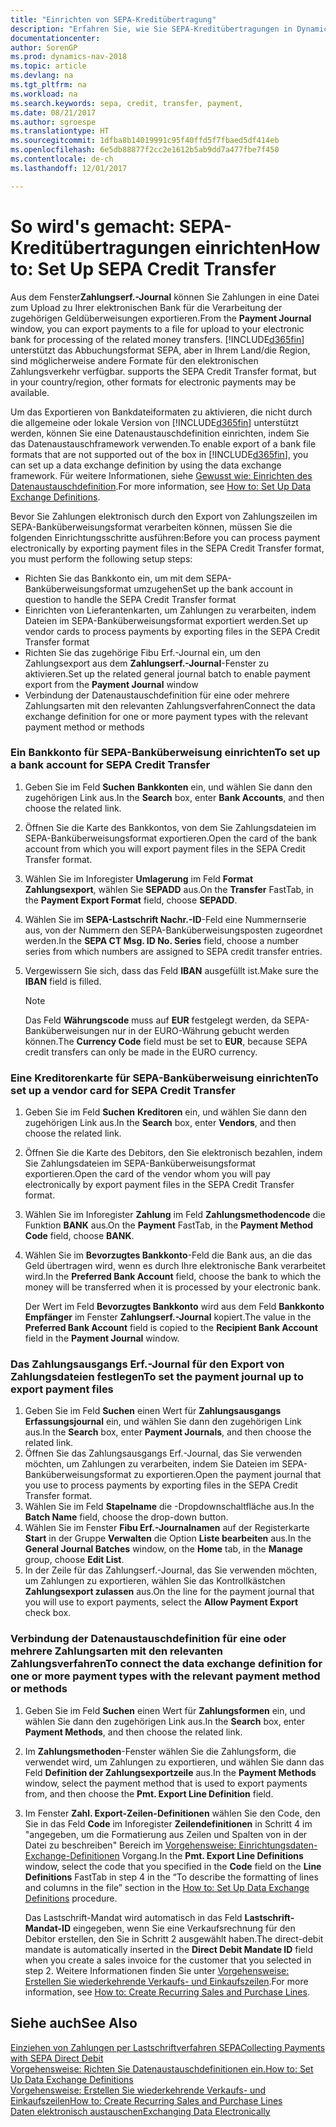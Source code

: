 ```yaml
---
title: "Einrichten von SEPA-Kreditübertragung"
description: "Erfahren Sie, wie Sie SEPA-Kreditübertragungen in Dynamics NAV einrichten."
documentationcenter: 
author: SorenGP
ms.prod: dynamics-nav-2018
ms.topic: article
ms.devlang: na
ms.tgt_pltfrm: na
ms.workload: na
ms.search.keywords: sepa, credit, transfer, payment,
ms.date: 08/21/2017
ms.author: sgroespe
ms.translationtype: HT
ms.sourcegitcommit: 1dfba8b14019991c95f40ffd5f7fbaed5df414eb
ms.openlocfilehash: 6e5db88877f2cc2e1612b5ab9dd7a477fbe7f450
ms.contentlocale: de-ch
ms.lasthandoff: 12/01/2017

---
```

# <a name="how-to-set-up-sepa-credit-transfer"></a><span data-ttu-id="e1c78-103">So wird's gemacht: SEPA-Kreditübertragungen einrichten</span><span class="sxs-lookup"><span data-stu-id="e1c78-103">How to: Set Up SEPA Credit Transfer</span></span>
<span data-ttu-id="e1c78-104">Aus dem Fenster**Zahlungserf.-Journal** können Sie Zahlungen in eine Datei zum Upload zu Ihrer elektronischen Bank für die Verarbeitung der zugehörigen Geldüberweisungen exportieren.</span><span class="sxs-lookup"><span data-stu-id="e1c78-104">From the **Payment Journal** window, you can export payments to a file for upload to your electronic bank for processing of the related money transfers.</span></span> [!INCLUDE[d365fin](includes/d365fin_md.md)]<span data-ttu-id="e1c78-105"> unterstützt das Abbuchungsformat SEPA, aber in Ihrem Land/die Region, sind möglicherweise andere Formate für den elektronischen Zahlungsverkehr verfügbar.</span><span class="sxs-lookup"><span data-stu-id="e1c78-105"> supports the SEPA Credit Transfer format, but in your country/region, other formats for electronic payments may be available.</span></span>  

<span data-ttu-id="e1c78-106">Um das Exportieren von Bankdateiformaten zu aktivieren, die nicht durch die allgemeine oder lokale Version von [!INCLUDE[d365fin](includes/d365fin_md.md)] unterstützt werden, können Sie eine Datenaustauschdefinition einrichten, indem Sie das  Datenaustauschframework verwenden.</span><span class="sxs-lookup"><span data-stu-id="e1c78-106">To enable export of a bank file formats that are not supported out of the box in [!INCLUDE[d365fin](includes/d365fin_md.md)], you can set up a data exchange definition by using the data exchange framework.</span></span> <span data-ttu-id="e1c78-107">Für weitere Informationen, siehe [Gewusst wie: Einrichten des Datenaustauschdefinition](across-how-to-set-up-data-exchange-definitions.md).</span><span class="sxs-lookup"><span data-stu-id="e1c78-107">For more information, see [How to: Set Up Data Exchange Definitions](across-how-to-set-up-data-exchange-definitions.md).</span></span>  

<span data-ttu-id="e1c78-108">Bevor Sie Zahlungen elektronisch durch den Export von Zahlungszeilen im SEPA-Banküberweisungsformat verarbeiten können, müssen Sie die folgenden Einrichtungsschritte ausführen:</span><span class="sxs-lookup"><span data-stu-id="e1c78-108">Before you can process payment electronically by exporting payment files in the SEPA Credit Transfer format, you must perform the following setup steps:</span></span>  

* <span data-ttu-id="e1c78-109">Richten Sie das Bankkonto ein, um mit dem SEPA-Banküberweisungsformat umzugehen</span><span class="sxs-lookup"><span data-stu-id="e1c78-109">Set up the bank account in question to handle the SEPA Credit Transfer format</span></span>  
* <span data-ttu-id="e1c78-110">Einrichten von Lieferantenkarten, um Zahlungen zu verarbeiten, indem Dateien im SEPA-Banküberweisungsformat exportiert werden.</span><span class="sxs-lookup"><span data-stu-id="e1c78-110">Set up vendor cards to process payments by exporting files in the SEPA Credit Transfer format</span></span>  
* <span data-ttu-id="e1c78-111">Richten Sie das zugehörige Fibu Erf.-Journal ein, um den Zahlungsexport aus dem **Zahlungserf.-Journal**-Fenster zu aktivieren.</span><span class="sxs-lookup"><span data-stu-id="e1c78-111">Set up the related general journal batch to enable payment export from the **Payment Journal** window</span></span>  
* <span data-ttu-id="e1c78-112">Verbindung der Datenaustauschdefinition für eine oder mehrere Zahlungsarten mit den relevanten Zahlungsverfahren</span><span class="sxs-lookup"><span data-stu-id="e1c78-112">Connect the data exchange definition for one or more payment types with the relevant payment method or methods</span></span>  

### <a name="to-set-up-a-bank-account-for-sepa-credit-transfer"></a><span data-ttu-id="e1c78-113">Ein Bankkonto für SEPA-Banküberweisung einrichten</span><span class="sxs-lookup"><span data-stu-id="e1c78-113">To set up a bank account for SEPA Credit Transfer</span></span>  
1. <span data-ttu-id="e1c78-114">Geben Sie im Feld **Suchen** **Bankkonten** ein, und wählen Sie dann den zugehörigen Link aus.</span><span class="sxs-lookup"><span data-stu-id="e1c78-114">In the **Search** box, enter **Bank Accounts**, and then choose the related link.</span></span>  
2. <span data-ttu-id="e1c78-115">Öffnen Sie die Karte des Bankkontos, von dem Sie Zahlungsdateien im SEPA-Banküberweisungsformat exportieren.</span><span class="sxs-lookup"><span data-stu-id="e1c78-115">Open the card of the bank account from which you will export payment files in the SEPA Credit Transfer format.</span></span>  
3. <span data-ttu-id="e1c78-116">Wählen Sie im Inforegister **Umlagerung** im Feld **Format Zahlungsexport**, wählen Sie **SEPADD** aus.</span><span class="sxs-lookup"><span data-stu-id="e1c78-116">On the **Transfer** FastTab, in the **Payment Export Format** field, choose **SEPADD**.</span></span>  
4. <span data-ttu-id="e1c78-117">Wählen Sie im **SEPA-Lastschrift Nachr.-ID**-Feld eine Nummernserie aus, von der Nummern den SEPA-Banküberweisungsposten zugeordnet werden.</span><span class="sxs-lookup"><span data-stu-id="e1c78-117">In the **SEPA CT Msg. ID No. Series** field, choose a number series from which numbers are assigned to SEPA credit transfer entries.</span></span>  
5. <span data-ttu-id="e1c78-118">Vergewissern Sie sich, dass das Feld **IBAN** ausgefüllt ist.</span><span class="sxs-lookup"><span data-stu-id="e1c78-118">Make sure the **IBAN** field is filled.</span></span>  

    > [!NOTE]  
    >  <span data-ttu-id="e1c78-119">Das Feld **Währungscode** muss auf **EUR** festgelegt werden, da SEPA-Banküberweisungen nur in der EURO-Währung gebucht werden können.</span><span class="sxs-lookup"><span data-stu-id="e1c78-119">The **Currency Code** field must be set to **EUR**, because SEPA credit transfers can only be made in the EURO currency.</span></span>  

### <a name="to-set-up-a-vendor-card-for-sepa-credit-transfer"></a><span data-ttu-id="e1c78-120">Eine Kreditorenkarte für SEPA-Banküberweisung einrichten</span><span class="sxs-lookup"><span data-stu-id="e1c78-120">To set up a vendor card for SEPA Credit Transfer</span></span>  
1. <span data-ttu-id="e1c78-121">Geben Sie im Feld **Suchen** **Kreditoren** ein, und wählen Sie dann den zugehörigen Link aus.</span><span class="sxs-lookup"><span data-stu-id="e1c78-121">In the **Search** box, enter **Vendors**, and then choose the related link.</span></span>  
2. <span data-ttu-id="e1c78-122">Öffnen Sie die Karte des Debitors, den Sie elektronisch bezahlen, indem Sie Zahlungsdateien im SEPA-Banküberweisungsformat exportieren.</span><span class="sxs-lookup"><span data-stu-id="e1c78-122">Open the card of the vendor whom you will pay electronically by export payment files in the SEPA Credit Transfer format.</span></span>  
3. <span data-ttu-id="e1c78-123">Wählen Sie im Inforegister **Zahlung** im Feld **Zahlungsmethodencode** die Funktion **BANK** aus.</span><span class="sxs-lookup"><span data-stu-id="e1c78-123">On the **Payment** FastTab, in the **Payment Method Code** field, choose **BANK**.</span></span>  
4. <span data-ttu-id="e1c78-124">Wählen Sie im **Bevorzugtes Bankkonto**-Feld die Bank aus, an die das Geld übertragen wird, wenn es durch Ihre elektronische Bank verarbeitet wird.</span><span class="sxs-lookup"><span data-stu-id="e1c78-124">In the **Preferred Bank Account** field, choose the bank to which the money will be transferred when it is processed by your electronic bank.</span></span>  

     <span data-ttu-id="e1c78-125">Der Wert im Feld **Bevorzugtes Bankkonto** wird aus dem Feld **Bankkonto Empfänger** im Fenster **Zahlungserf.-Journal** kopiert.</span><span class="sxs-lookup"><span data-stu-id="e1c78-125">The value in the **Preferred Bank Account** field is copied to the **Recipient Bank Account** field in the **Payment Journal** window.</span></span>  

### <a name="to-set-the-payment-journal-up-to-export-payment-files"></a><span data-ttu-id="e1c78-126">Das Zahlungsausgangs Erf.-Journal für den Export von Zahlungsdateien festlegen</span><span class="sxs-lookup"><span data-stu-id="e1c78-126">To set the payment journal up to export payment files</span></span>  
1. <span data-ttu-id="e1c78-127">Geben Sie im Feld **Suchen** einen Wert für **Zahlungsausgangs Erfassungsjournal** ein, und wählen Sie dann den zugehörigen Link aus.</span><span class="sxs-lookup"><span data-stu-id="e1c78-127">In the **Search** box, enter **Payment Journals**, and then choose the related link.</span></span>  
2. <span data-ttu-id="e1c78-128">Öffnen Sie das Zahlungsausgangs Erf.-Journal, das Sie verwenden möchten, um Zahlungen zu verarbeiten, indem Sie Dateien im SEPA-Banküberweisungsformat zu exportieren.</span><span class="sxs-lookup"><span data-stu-id="e1c78-128">Open the payment journal that you use to process payments by exporting files in the SEPA Credit Transfer format.</span></span>  
3. <span data-ttu-id="e1c78-129">Wählen Sie im Feld **Stapelname** die \-Dropdownschaltfläche aus.</span><span class="sxs-lookup"><span data-stu-id="e1c78-129">In the **Batch Name** field, choose the drop\-down button.</span></span>  
4. <span data-ttu-id="e1c78-130">Wählen Sie im Fenster **Fibu Erf.-Journalnamen** auf der Registerkarte **Start** in der Gruppe **Verwalten** die Option **Liste bearbeiten** aus.</span><span class="sxs-lookup"><span data-stu-id="e1c78-130">In the **General Journal Batches** window, on the **Home** tab, in the **Manage** group, choose **Edit List**.</span></span>  
5. <span data-ttu-id="e1c78-131">In der Zeile für das Zahlungserf.-Journal, das Sie verwenden möchten, um Zahlungen zu exportieren, wählen Sie das Kontrollkästchen **Zahlungsexport zulassen** aus.</span><span class="sxs-lookup"><span data-stu-id="e1c78-131">On the line for the payment journal that you will use to export payments, select the **Allow Payment Export** check box.</span></span>  

### <a name="to-connect-the-data-exchange-definition-for-one-or-more-payment-types-with-the-relevant-payment-method-or-methods"></a><span data-ttu-id="e1c78-132">Verbindung der Datenaustauschdefinition für eine oder mehrere Zahlungsarten mit den relevanten Zahlungsverfahren</span><span class="sxs-lookup"><span data-stu-id="e1c78-132">To connect the data exchange definition for one or more payment types with the relevant payment method or methods</span></span>  
1. <span data-ttu-id="e1c78-133">Geben Sie im Feld **Suchen** einen Wert für **Zahlungsformen** ein, und wählen Sie dann den zugehörigen Link aus.</span><span class="sxs-lookup"><span data-stu-id="e1c78-133">In the **Search** box, enter **Payment Methods**, and then choose the related link.</span></span>  
2. <span data-ttu-id="e1c78-134">Im **Zahlungsmethoden**-Fenster wählen Sie die Zahlungsform, die verwendet wird, um Zahlungen zu exportieren, und wählen Sie dann das Feld **Definition der Zahlungsexportzeile** aus.</span><span class="sxs-lookup"><span data-stu-id="e1c78-134">In the **Payment Methods** window, select the payment method that is used to export payments from, and then choose the **Pmt. Export Line Definition** field.</span></span>  
3. <span data-ttu-id="e1c78-135">Im Fenster **Zahl. Export-Zeilen-Definitionen** wählen Sie den Code, den Sie in das Feld **Code** im Inforegister **Zeilendefinitionen** in Schritt 4 im "angegeben, um die Formatierung aus Zeilen und Spalten von in der Datei zu beschreiben" Bereich im [Vorgehensweise: Einrichtungsdaten-Exchange-Definitionen](across-how-to-set-up-data-exchange-definitions.md) Vorgang.</span><span class="sxs-lookup"><span data-stu-id="e1c78-135">In the **Pmt. Export Line Definitions** window, select the code that you specified in the **Code** field on the **Line Definitions** FastTab in step 4 in the “To describe the formatting of lines and columns in the file” section in the [How to: Set Up Data Exchange Definitions](across-how-to-set-up-data-exchange-definitions.md) procedure.</span></span>  

    <span data-ttu-id="e1c78-136">Das Lastschrift-Mandat wird automatisch in das Feld **Lastschrift-Mandat-ID** eingegeben, wenn Sie eine Verkaufsrechnung für den Debitor erstellen, den Sie in Schritt 2 ausgewählt haben.</span><span class="sxs-lookup"><span data-stu-id="e1c78-136">The direct-debit mandate is automatically inserted in the **Direct Debit Mandate ID** field when you create a sales invoice for the customer that you selected in step 2.</span></span> <span data-ttu-id="e1c78-137">Weitere Informationen finden Sie unter [Vorgehensweise: Erstellen Sie wiederkehrende Verkaufs- und Einkaufszeilen](sales-how-work-standard-lines.md).</span><span class="sxs-lookup"><span data-stu-id="e1c78-137">For more information, see [How to: Create Recurring Sales and Purchase Lines](sales-how-work-standard-lines.md).</span></span>  

## <a name="see-also"></a><span data-ttu-id="e1c78-138">Siehe auch</span><span class="sxs-lookup"><span data-stu-id="e1c78-138">See Also</span></span>  
[<span data-ttu-id="e1c78-139">Einziehen von Zahlungen per Lastschriftverfahren SEPA</span><span class="sxs-lookup"><span data-stu-id="e1c78-139">Collecting Payments with SEPA Direct Debit</span></span>](finance-collect-payments-with-sepa-direct-debit.md)  
[<span data-ttu-id="e1c78-140">Vorgehensweise: Richten Sie Datenaustauschdefinitionen ein.</span><span class="sxs-lookup"><span data-stu-id="e1c78-140">How to: Set Up Data Exchange Definitions</span></span>](across-how-to-set-up-data-exchange-definitions.md)  
[<span data-ttu-id="e1c78-141">Vorgehensweise: Erstellen Sie wiederkehrende Verkaufs- und Einkaufszeilen</span><span class="sxs-lookup"><span data-stu-id="e1c78-141">How to: Create Recurring Sales and Purchase Lines</span></span>](sales-how-work-standard-lines.md)  
[<span data-ttu-id="e1c78-142">Daten elektronisch austauschen</span><span class="sxs-lookup"><span data-stu-id="e1c78-142">Exchanging Data Electronically</span></span>](across-data-exchange.md)  

